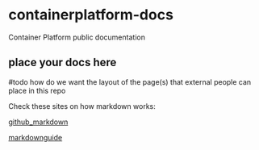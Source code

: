 # containerplatform-docs
Container Platform public documentation

## place your docs here

#todo how do we want the layout of the page(s) that external people can place in this repo

Check these sites on how markdown works: 

[github_markdown](https://guides.github.com/features/mastering-markdown/)

[markdownguide](https://www.markdownguide.org/basic-syntax/)
